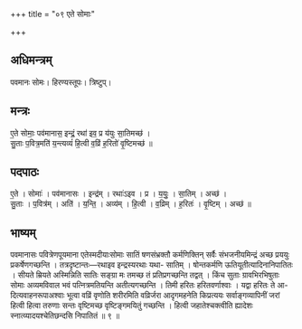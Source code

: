 +++
title = "०९ एते सोमाः"

+++
## अधिमन्त्रम्
पवमानः सोमः। हिरण्यस्तूपः। त्रिष्टुप्।

## मन्त्रः
ए॒ते सोमाः॒ पव॑मानास॒ इन्द्रं॒ रथा॑ इव॒ प्र य॑युः सा॒तिमच्छ॑ ।  
सु॒ताः प॒वित्र॒मति॑ य॒न्त्यव्यं॑ हि॒त्वी व॒व्रिं ह॒रितो॑ वृ॒ष्टिमच्छ॑ ॥

## पदपाठः
ए॒ते । सोमाः॑ । पव॑मानासः । इन्द्र॑म् । रथाः॑ऽइव । प्र । य॒युः॒ । सा॒तिम् । अच्छ॑ ।  
सु॒ताः । प॒वित्र॑म् । अति॑ । य॒न्ति॒ । अव्य॑म् । हि॒त्वी । व॒व्रिम् । ह॒रितः॑ । वृ॒ष्टिम् । अच्छ॑ ॥

## भाष्यम्
पवमानासः पवित्रेणपूयमाना एतेस्मदीयाःसोमाः सातिं षणसंभ्रक्तौ कर्मणिक्तिन् सर्वैः संभजनीयमिन्द्रं अच्छ प्रययुः प्रकर्षेणगच्छन्ति । तत्रदृष्टान्तः—रथाइव इन्द्रस्यरथाः यथा- सातिम् । षोन्तकर्मणि ऊतियूतीत्यादिनानिपातितः । सीयते म्रियते अस्मिन्निति सातिः सङ्ग्रा मः तमच्छ तं प्रतिप्रगच्छन्ति तद्वत् । किंच सुताः ग्रावभिरभिषुताः सोमाः अव्यमविवाल भवं पत्नित्रमतियन्ति अतीत्यगच्छन्ति । तिमी हरितः हरितवर्णाश्वाः । यद्वा हरितः ते आ- दित्यवाहनरूपाअश्वाः भूत्वा वव्रिं वृणोति शरीरमिति वव्रिर्जरा आदृगमहनेति किप्रत्ययः सर्वाङ्गव्यापिनीं जरां हित्वी हित्वा तरुणाः सन्तः वृष्टिमच्छ वृष्टिङ्गमयितुं गच्छन्ति । हित्वी जहातेश्चक्त्वीति ह्यादेशः स्नात्व्यादयश्चेतिछन्दसि निपातितं ॥ ९ ॥